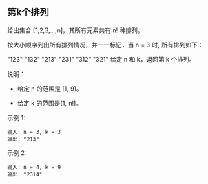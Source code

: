 ## 第k个排列

给出集合 [1,2,3,…,n]，其所有元素共有 n! 种排列。

按大小顺序列出所有排列情况，并一一标记，当 n = 3 时, 所有排列如下：

"123"
"132"
"213"
"231"
"312"
"321"
给定 n 和 k，返回第 k 个排列。

说明：

- 给定 n 的范围是 [1, 9]。

- 给定 k 的范围是[1,  n!]。

示例 1:

```
输入: n = 3, k = 3
输出: "213"
```


示例 2:

```
输入: n = 4, k = 9
输出: "2314"
```



